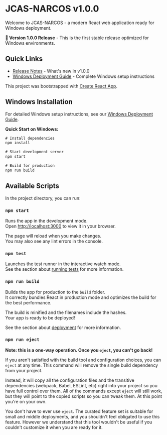 # JCAS-NARCOS v1.0.0

Welcome to JCAS-NARCOS - a modern React web application ready for Windows deployment.

**🎉 Version 1.0.0 Release** - This is the first stable release optimized for Windows environments.

## Quick Links
- [Release Notes](./RELEASE_NOTES.md) - What's new in v1.0.0
- [Windows Deployment Guide](./WINDOWS_DEPLOYMENT.md) - Complete Windows setup instructions

This project was bootstrapped with [Create React App](https://github.com/facebook/create-react-app).

## Windows Installation

For detailed Windows setup instructions, see our [Windows Deployment Guide](./WINDOWS_DEPLOYMENT.md).

**Quick Start on Windows:**
```cmd
# Install dependencies
npm install

# Start development server
npm start

# Build for production
npm run build
```

## Available Scripts

In the project directory, you can run:

### `npm start`

Runs the app in the development mode.\
Open [http://localhost:3000](http://localhost:3000) to view it in your browser.

The page will reload when you make changes.\
You may also see any lint errors in the console.

### `npm test`

Launches the test runner in the interactive watch mode.\
See the section about [running tests](https://facebook.github.io/create-react-app/docs/running-tests) for more information.

### `npm run build`

Builds the app for production to the `build` folder.\
It correctly bundles React in production mode and optimizes the build for the best performance.

The build is minified and the filenames include the hashes.\
Your app is ready to be deployed!

See the section about [deployment](https://facebook.github.io/create-react-app/docs/deployment) for more information.

### `npm run eject`

**Note: this is a one-way operation. Once you `eject`, you can't go back!**

If you aren't satisfied with the build tool and configuration choices, you can `eject` at any time. This command will remove the single build dependency from your project.

Instead, it will copy all the configuration files and the transitive dependencies (webpack, Babel, ESLint, etc) right into your project so you have full control over them. All of the commands except `eject` will still work, but they will point to the copied scripts so you can tweak them. At this point you're on your own.

You don't have to ever use `eject`. The curated feature set is suitable for small and middle deployments, and you shouldn't feel obligated to use this feature. However we understand that this tool wouldn't be useful if you couldn't customize it when you are ready for it.

